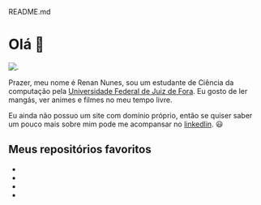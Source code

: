 README.md

# Olá 👋

![.](https://media.giphy.com/media/Nx0rz3jtxtEre/giphy.gif)

Prazer, meu nome é Renan Nunes, sou um estudante de Ciência da computação pela [Universidade Federal de Juiz de Fora](https://www2.ufjf.br/ufjf/). Eu gosto de ler mangás, ver animes e filmes no meu tempo livre.

Eu ainda não possuo um site com domínio próprio, então se quiser saber um pouco mais sobre mim pode me acompansar no [linkedlin](https://www.linkedin.com/in/renan-nunesufjf/). :smiley:

## Meus repositórios favoritos

-
-
-
-
